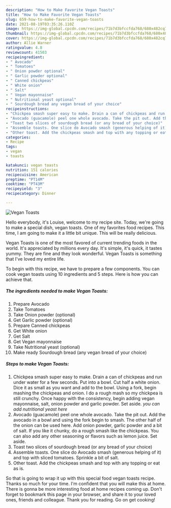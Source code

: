 ```yaml
---
description: "How to Make Favorite Vegan Toasts"
title: "How to Make Favorite Vegan Toasts"
slug: 659-how-to-make-favorite-vegan-toasts
date: 2021-08-19T03:35:26.110Z
image: https://img-global.cpcdn.com/recipes/71b7d3bfccfda768/680x482cq70/vegan-toasts-recipe-main-photo.jpg
thumbnail: https://img-global.cpcdn.com/recipes/71b7d3bfccfda768/680x482cq70/vegan-toasts-recipe-main-photo.jpg
cover: https://img-global.cpcdn.com/recipes/71b7d3bfccfda768/680x482cq70/vegan-toasts-recipe-main-photo.jpg
author: Allie Warner
ratingvalue: 4.8
reviewcount: 41503
recipeingredient:
- " Avocado"
- " Tomatoes"
- " Onion powder optional"
- " Garlic powder optional"
- " Canned chickpeas"
- " White onion"
- " Salt"
- " Vegan mayonnaise"
- " Nutritional yeast optional"
- " Sourdough bread any vegan bread of your choice"
recipeinstructions:
- "Chickpea smash super easy to make. Drain a can of chickpeas and run under water for a few seconds. Put into a bowl. Cut half a white onion. Dice it as small as you want and add to the bowl. Using a fork, begin mashing the chickpeas and onion. I do a rough mash so my chickpea is still crunchy. Once happy with the consistency, begin adding vegan mayonnaise, salt, onion powder and garlic powder. Set aside. *you can add nutritional yeast here*"
- "Avocado (guacamole) peel one whole avocado. Take the pit out. Add the avocado in a bowl and using the fork begin to smash. The other half of the onion can be used here. Add onion powder, garlic powder and a bit of salt. If you like it chunky, do a rough smash like the chickpeas. You can also add any other seasoning or flavors such as lemon juice. Set aside."
- "Toast two slices of sourdough bread (or any bread of your choice)"
- "Assemble toasts. One slice do Avocado smash (generous helping of it) and top with sliced tomatoes. Sprinkle a bit of salt."
- "Other toast. Add the chickpeas smash and top with any topping or eat as is."
categories:
- Recipe
tags:
- vegan
- toasts

katakunci: vegan toasts 
nutrition: 151 calories
recipecuisine: American
preptime: "PT14M"
cooktime: "PT43M"
recipeyield: "3"
recipecategory: Dinner

---
```



![Vegan Toasts](https://img-global.cpcdn.com/recipes/71b7d3bfccfda768/680x482cq70/vegan-toasts-recipe-main-photo.jpg)

Hello everybody, it's Louise, welcome to my recipe site. Today, we're going to make a special dish, vegan toasts. One of my favorites food recipes. This time, I am going to make it a little bit unique. This will be really delicious.



Vegan Toasts is one of the most favored of current trending foods in the world. It's appreciated by millions every day. It's simple, it's quick, it tastes yummy. They are fine and they look wonderful. Vegan Toasts is something that I've loved my entire life.


To begin with this recipe, we have to prepare a few components. You can cook vegan toasts using 10 ingredients and 5 steps. Here is how you can achieve that.

<!--inarticleads1-->

##### The ingredients needed to make Vegan Toasts:

1. Prepare  Avocado
1. Take  Tomatoes
1. Take  Onion powder (optional)
1. Get  Garlic powder (optional)
1. Prepare  Canned chickpeas
1. Get  White onion
1. Get  Salt
1. Get  Vegan mayonnaise
1. Take  Nutritional yeast (optional)
1. Make ready  Sourdough bread (any vegan bread of your choice)




<!--inarticleads2-->

##### Steps to make Vegan Toasts:

1. Chickpea smash super easy to make. Drain a can of chickpeas and run under water for a few seconds. Put into a bowl. Cut half a white onion. Dice it as small as you want and add to the bowl. Using a fork, begin mashing the chickpeas and onion. I do a rough mash so my chickpea is still crunchy. Once happy with the consistency, begin adding vegan mayonnaise, salt, onion powder and garlic powder. Set aside. *you can add nutritional yeast here*
1. Avocado (guacamole) peel one whole avocado. Take the pit out. Add the avocado in a bowl and using the fork begin to smash. The other half of the onion can be used here. Add onion powder, garlic powder and a bit of salt. If you like it chunky, do a rough smash like the chickpeas. You can also add any other seasoning or flavors such as lemon juice. Set aside.
1. Toast two slices of sourdough bread (or any bread of your choice)
1. Assemble toasts. One slice do Avocado smash (generous helping of it) and top with sliced tomatoes. Sprinkle a bit of salt.
1. Other toast. Add the chickpeas smash and top with any topping or eat as is.




So that is going to wrap it up with this special food vegan toasts recipe. Thanks so much for your time. I'm confident that you will make this at home. There is gonna be more interesting food at home recipes coming up. Don't forget to bookmark this page in your browser, and share it to your loved ones, friends and colleague. Thank you for reading. Go on get cooking!
